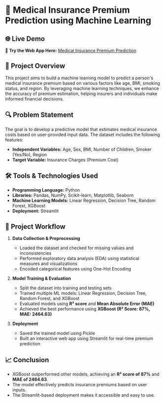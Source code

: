 # 🏥 Medical Insurance Premium Prediction using Machine Learning  

## 🌐 Live Demo  
🔗 **Try the Web App Here:** [Medical Insurance Premium Prediction](https://medical-insurance-premium-prediction-aj.streamlit.app/)  

## 📌 Project Overview  
This project aims to build a machine learning model to predict a person's medical insurance premium based on various factors like age, BMI, smoking status, and region. By leveraging machine learning techniques, we enhance the accuracy of premium estimation, helping insurers and individuals make informed financial decisions.  

## 🔍 Problem Statement  
The goal is to develop a predictive model that estimates medical insurance costs based on user-provided input data. The dataset includes the following features:  

- **Independent Variables:** Age, Sex, BMI, Number of Children, Smoker (Yes/No), Region  
- **Target Variable:** Insurance Charges (Premium Cost)  

## 🛠️ Tools & Technologies Used  
- **Programming Language:** Python  
- **Libraries:** Pandas, NumPy, Scikit-learn, Matplotlib, Seaborn  
- **Machine Learning Models:** Linear Regression, Decision Tree, Random Forest, XGBoost  
- **Deployment:** Streamlit  

## 🔄 Project Workflow  
1. **Data Collection & Preprocessing**  
   - Loaded the dataset and checked for missing values and inconsistencies  
   - Performed exploratory data analysis (EDA) using statistical measures and visualizations  
   - Encoded categorical features using One-Hot Encoding  

2. **Model Training & Evaluation**  
   - Split the dataset into training and testing sets  
   - Trained multiple ML models: Linear Regression, Decision Tree, Random Forest, and XGBoost  
   - Evaluated models using **R² score** and **Mean Absolute Error (MAE)**  
   - Achieved the best performance using **XGBoost (R² Score: 87%, MAE: 2464.63)**  

3. **Deployment**  
   - Saved the trained model using Pickle  
   - Built an interactive web app using Streamlit for real-time premium prediction  

## 📈 Conclusion  
- XGBoost outperformed other models, achieving an **R² score of 87%** and **MAE of 2464.63**.  
- The model effectively predicts insurance premiums based on user inputs.  
- The Streamlit-based deployment makes it accessible and easy to use.  
